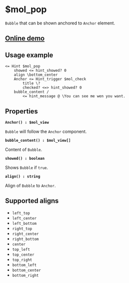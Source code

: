 # $mol_pop

`Bubble` that can be shown anchored to `Anchor` element.

## [Online demo](https://mol.hyoo.ru/#!section=demos/readme/demo=mol_pop_demo)

## Usage example

```
<= Hint $mol_pop
	showed <= hint_showed? 0
	align \bottom_center
	Anchor <= Hint_trigger $mol_check
		title \?
		checked? <=> hint_showed? 0
	bubble_content /
		<= hint_message @ \You can see me wen you want.
```

## Properties

**`Anchor() : $mol_view`**

`Bubble` will follow the `Anchor` component.

**`bubble_content() : $mol_view[]`**

Content of `Bubble`.

**`showed() : boolean`**

Shows `Bubble` if `true`.

**`align() : string`**

Align of `Bubble` to `Anchor`.

## Supported aligns

* `left_top`
* `left_center`
* `left_bottom`
* `right_top`
* `right_center`
* `right_bottom`
* `center`
* `top_left`
* `top_center`
* `top_right`
* `bottom_left`
* `bottom_center`
* `bottom_right`
